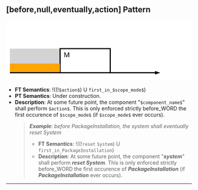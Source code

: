 ## [before,null,eventually,action] Pattern
![[before,null,eventually,action] Pattern](../../../_media/user-interface/examples/svgDiagrams/before_null_eventually_action.svg "[before,null,eventually,action] Pattern")
 * **FT Semantics**: !((!`$action$`) U `first_in_$scope_mode$`)
 * **PT Semantics**: Under construction.
 * **Description**: At some future point, the component "`$component_name$`" shall perform `$action$`. This is only enforced strictly before_WORD the first occurence of `$scope_mode$` (if `$scope_mode$` ever occurs).
   > **_Example_**: _before PackageInstallation,  the system shall eventually reset System_   
   >  * **FT Semantics**: !((!`reset` `System`) U `first_in_PackageInstallation`)
   >  * **Description**: At some future point, the component "**_system_**" shall perform **_reset System_**. This is only enforced strictly before_WORD the first occurence of **_PackageInstallation_** (if **_PackageInstallation_** ever occurs).
***
